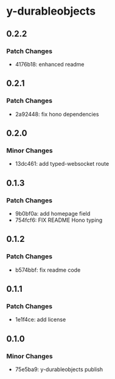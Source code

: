 # y-durableobjects

## 0.2.2

### Patch Changes

- 4176b18: enhanced readme

## 0.2.1

### Patch Changes

- 2a92448: fix hono dependencies

## 0.2.0

### Minor Changes

- 13dc461: add typed-websocket route

## 0.1.3

### Patch Changes

- 9b0bf0a: add homepage field
- 754fcf6: FIX README Hono typing

## 0.1.2

### Patch Changes

- b574bbf: fix readme code

## 0.1.1

### Patch Changes

- 1e1f4ce: add license

## 0.1.0

### Minor Changes

- 75e5ba9: y-durableobjects publish
